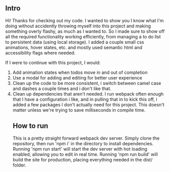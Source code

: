 ## Intro

Hi! Thanks for checking out my code. I wanted to show you I know what I'm doing without accidently throwing myself into this project and making something overly flashy, as much as I wanted to. So I made sure to show off all the required functionality working efficiently, from managing a to do list to persistent data (using local storage). I added a couple small css animations, hover states, etc. and mostly used semantic html and accessibility flags where needed.

If I were to continue with this project, I would:

<ol>
<li>
Add animation states when todos move in and out of completion
</li>
<li>
Use a modal for adding and editing for better user experience
</li>
<li>
Clean up the code to be more consistent, i switch between camel case and dashes a couple times and i don't like that.
</li>
<li>
Clean up dependencies that aren't needed. I run webpack often enough that I have a configuration i like, and in pulling that in to kick this off, i added a few packages I don't actually need for this project. This doesn't matter unless we're trying to save milliseconds in compile time.
</li>

## How to run

This is a pretty straight forward webpack dev server. Simply clone the repository, then run 'npm i' in the directory to install dependencies. Running 'npm run start' will start the dev server with hot loading enabled, allowing you to edit in real time. Running 'npm run build' will build the site for production, placing everything needed in the dist/ folder.
